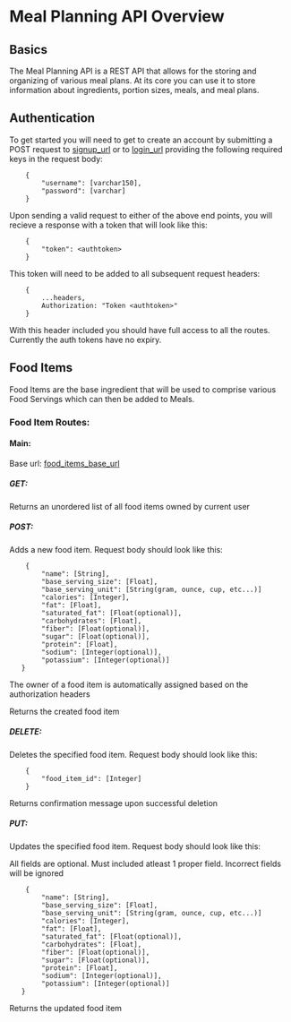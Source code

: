 # Meal Planning API Overview

## Basics

The Meal Planning API is a REST API that allows for the storing and organizing of various meal plans. At its core you can use it to store information about ingredients, portion sizes, meals, and meal plans.

## Authentication

To get started you will need to get to create an account by submitting a POST request to
[signup_url](/auth/signup) or to [login_url](/auth/login) providing the following required keys in the request body:

```
    {
        "username": [varchar150],
        "password": [varchar]
    }
```

Upon sending a valid request to either of the above end points, you will recieve a response with a token that will look like this:

```
    {
        "token": <authtoken>
    }
```

This token will need to be added to all subsequent request headers:

```
    {
        ...headers,
        Authorization: "Token <authtoken>"
    }
```

With this header included you should have full access to all the routes. Currently the auth tokens have no expiry.

## Food Items

Food Items are the base ingredient that will be used to comprise various Food Servings which can then be added to Meals.

### Food Item Routes:

#### Main:

Base url: [food_items_base_url](/fooditems)

##### GET:

Returns an unordered list of all food items owned by current user

##### POST:

Adds a new food item. Request body should look like this:

```
    {
        "name": [String],
        "base_serving_size": [Float],
        "base_serving_unit": [String(gram, ounce, cup, etc...)]
        "calories": [Integer],
        "fat": [Float],
        "saturated_fat": [Float(optional)],
        "carbohydrates": [Float],
        "fiber": [Float(optional)],
        "sugar": [Float(optional)],
        "protein": [Float],
        "sodium": [Integer(optional)],
        "potassium": [Integer(optional)]
   }
```

The owner of a food item is automatically assigned based on the authorization headers

Returns the created food item

##### DELETE:

Deletes the specified food item. Request body should look like this:

```
    {
        "food_item_id": [Integer]
    }
```

Returns confirmation message upon successful deletion

##### PUT:

Updates the specified food item. Request body should look like this:

All fields are optional. Must included atleast 1 proper field. Incorrect fields will be ignored

```
    {
        "name": [String],
        "base_serving_size": [Float],
        "base_serving_unit": [String(gram, ounce, cup, etc...)]
        "calories": [Integer],
        "fat": [Float],
        "saturated_fat": [Float(optional)],
        "carbohydrates": [Float],
        "fiber": [Float(optional)],
        "sugar": [Float(optional)],
        "protein": [Float],
        "sodium": [Integer(optional)],
        "potassium": [Integer(optional)]
   }
```

Returns the updated food item
